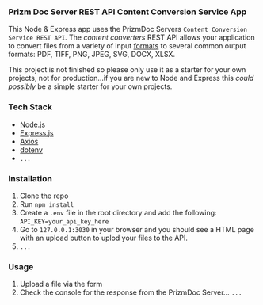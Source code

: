 ### Prizm Doc Server REST API Content Conversion Service App

This Node & Express app uses the PrizmDoc Servers `Content Conversion Service REST API`. The *content converters* REST API allows your application to convert files from a variety of input [formats](https://help.accusoft.com/PrizmDoc/latest/HTML/supported-file-formats.html) to several common output formats: PDF, TIFF, PNG, JPEG, SVG, DOCX, XLSX.

This project is not finished so please only use it as a starter for your own projects, not for production...if you are new to Node and Express this *could possibly* be a simple starter for your own projects.

### Tech Stack

-   [Node.js](https://nodejs.org/en/)
-   [Express.js](https://expressjs.com/)
-   [Axios](https://www.npmjs.com/package/axios)
-   [dotenv](https://www.npmjs.com/package/dotenv)
-   `...`

### Installation

1. Clone the repo
2. Run `npm install`
3. Create a `.env` file in the root directory and add the following: `API_KEY=your_api_key_here`
4. Go to `127.0.0.1:3030` in your browser and you should see a HTML page with an upload button to uplod your files to the API.
5. `...`

### Usage

1. Upload a file via the form
2. Check the console for the response from the PrizmDoc Server...
`...`
